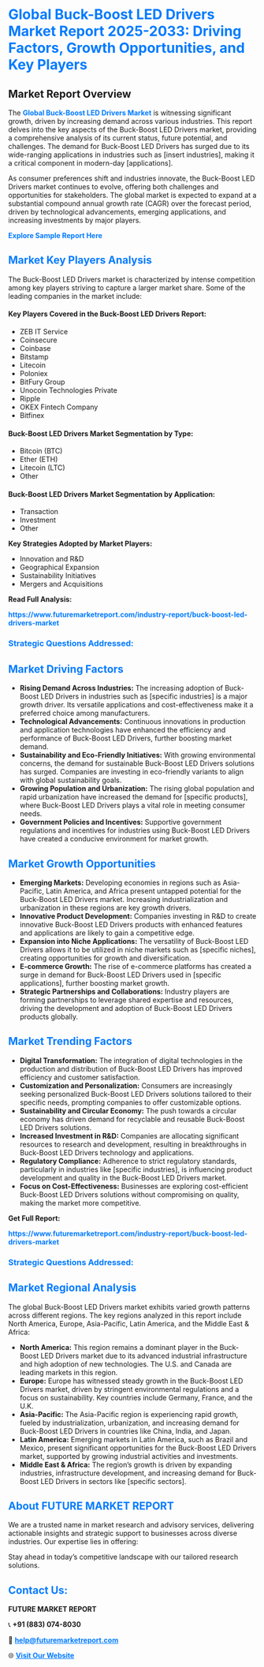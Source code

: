 <h1 style="color: #007BFF;">Global Buck-Boost LED Drivers Market Report 2025-2033: Driving Factors, Growth Opportunities, and Key Players</h1>

<section id="overview">
<h2>Market Report Overview</h2>
<p>The <a href="https://www.futuremarketreport.com/industry-report/buck-boost-led-drivers-market" style="color: #007BFF; text-decoration: none;"><strong>Global Buck-Boost LED Drivers Market</strong></a> is witnessing significant growth, driven by increasing demand across various industries. This report delves into the key aspects of the Buck-Boost LED Drivers market, providing a comprehensive analysis of its current status, future potential, and challenges. The demand for Buck-Boost LED Drivers has surged due to its wide-ranging applications in industries such as [insert industries], making it a critical component in modern-day [applications].</p>
<p>As consumer preferences shift and industries innovate, the Buck-Boost LED Drivers market continues to evolve, offering both challenges and opportunities for stakeholders. The global market is expected to expand at a substantial compound annual growth rate (CAGR) over the forecast period, driven by technological advancements, emerging applications, and increasing investments by major players.</p>
</section>

<section id="overview">
<p><a href="https://www.futuremarketreport.com/request-sample/reportId=32725" style="color: #007BFF; text-decoration: none;"><strong>Explore Sample Report Here</strong></a></p>
</section>

<section id="key-players">
<h2 style="color: #007BFF;">Market Key Players Analysis</h2>
<p>The Buck-Boost LED Drivers market is characterized by intense competition among key players striving to capture a larger market share. Some of the leading companies in the market include:</p>
<h4>Key Players Covered in the Buck-Boost LED Drivers Report:</h4>
<ul><li>ZEB IT Service</li><li>Coinsecure</li><li>Coinbase</li><li>Bitstamp</li><li>Litecoin</li><li>Poloniex</li><li>BitFury Group</li><li>Unocoin Technologies Private</li><li>Ripple</li><li>OKEX Fintech Company</li><li>Bitfinex</li></ul>
<h4>Buck-Boost LED Drivers Market Segmentation by Type:</h4>
<ul><li>Bitcoin (BTC)</li><li>Ether (ETH)</li><li>Litecoin (LTC)</li><li>Other</li></ul>

<h4>Buck-Boost LED Drivers Market Segmentation by Application:</h4>
<ul><li>Transaction</li><li>Investment</li><li>Other</li></ul>
<p><strong>Key Strategies Adopted by Market Players:</strong></p>
<ul>
<li>Innovation and R&D</li>
<li>Geographical Expansion</li>
<li>Sustainability Initiatives</li>
<li>Mergers and Acquisitions</li>
</ul>
</section>

<section>
<p><strong>Read Full Analysis: </strong></p><a href="https://www.futuremarketreport.com/industry-report/buck-boost-led-drivers-market" style="color: #007BFF; text-decoration: none;"><strong>https://www.futuremarketreport.com/industry-report/buck-boost-led-drivers-market</strong></a>
<h3 style="color: #007BFF;">Strategic Questions Addressed:</h3>
</section>

<section id="driving-factors">
<h2 style="color: #007BFF;">Market Driving Factors</h2>
<ul>
<li><strong>Rising Demand Across Industries:</strong> The increasing adoption of Buck-Boost LED Drivers in industries such as [specific industries] is a major growth driver. Its versatile applications and cost-effectiveness make it a preferred choice among manufacturers.</li>
<li><strong>Technological Advancements:</strong> Continuous innovations in production and application technologies have enhanced the efficiency and performance of Buck-Boost LED Drivers, further boosting market demand.</li>
<li><strong>Sustainability and Eco-Friendly Initiatives:</strong> With growing environmental concerns, the demand for sustainable Buck-Boost LED Drivers solutions has surged. Companies are investing in eco-friendly variants to align with global sustainability goals.</li>
<li><strong>Growing Population and Urbanization:</strong> The rising global population and rapid urbanization have increased the demand for [specific products], where Buck-Boost LED Drivers plays a vital role in meeting consumer needs.</li>
<li><strong>Government Policies and Incentives:</strong> Supportive government regulations and incentives for industries using Buck-Boost LED Drivers have created a conducive environment for market growth.</li>
</ul>
</section>

<section id="growth-opportunities">
<h2 style="color: #007BFF;">Market Growth Opportunities</h2>
<ul>
<li><strong>Emerging Markets:</strong> Developing economies in regions such as Asia-Pacific, Latin America, and Africa present untapped potential for the Buck-Boost LED Drivers market. Increasing industrialization and urbanization in these regions are key growth drivers.</li>
<li><strong>Innovative Product Development:</strong> Companies investing in R&D to create innovative Buck-Boost LED Drivers products with enhanced features and applications are likely to gain a competitive edge.</li>
<li><strong>Expansion into Niche Applications:</strong> The versatility of Buck-Boost LED Drivers allows it to be utilized in niche markets such as [specific niches], creating opportunities for growth and diversification.</li>
<li><strong>E-commerce Growth:</strong> The rise of e-commerce platforms has created a surge in demand for Buck-Boost LED Drivers used in [specific applications], further boosting market growth.</li>
<li><strong>Strategic Partnerships and Collaborations:</strong> Industry players are forming partnerships to leverage shared expertise and resources, driving the development and adoption of Buck-Boost LED Drivers products globally.</li>
</ul>
</section>

<section id="trending-factors">
<h2 style="color: #007BFF;">Market Trending Factors</h2>
<ul>
<li><strong>Digital Transformation:</strong> The integration of digital technologies in the production and distribution of Buck-Boost LED Drivers has improved efficiency and customer satisfaction.</li>
<li><strong>Customization and Personalization:</strong> Consumers are increasingly seeking personalized Buck-Boost LED Drivers solutions tailored to their specific needs, prompting companies to offer customizable options.</li>
<li><strong>Sustainability and Circular Economy:</strong> The push towards a circular economy has driven demand for recyclable and reusable Buck-Boost LED Drivers solutions.</li>
<li><strong>Increased Investment in R&D:</strong> Companies are allocating significant resources to research and development, resulting in breakthroughs in Buck-Boost LED Drivers technology and applications.</li>
<li><strong>Regulatory Compliance:</strong> Adherence to strict regulatory standards, particularly in industries like [specific industries], is influencing product development and quality in the Buck-Boost LED Drivers market.</li>
<li><strong>Focus on Cost-Effectiveness:</strong> Businesses are exploring cost-efficient Buck-Boost LED Drivers solutions without compromising on quality, making the market more competitive.</li>
</ul>
</section>

<section>
<p><strong>Get Full Report: </strong></p><a href="https://www.futuremarketreport.com/industry-report/buck-boost-led-drivers-market" style="color: #007BFF; text-decoration: none;"><strong>https://www.futuremarketreport.com/industry-report/buck-boost-led-drivers-market</strong></a>
<h3 style="color: #007BFF;">Strategic Questions Addressed:</h3>
</section>


<section id="regional-analysis">
<h2 style="color: #007BFF;">Market Regional Analysis</h2>
<p>The global Buck-Boost LED Drivers market exhibits varied growth patterns across different regions. The key regions analyzed in this report include North America, Europe, Asia-Pacific, Latin America, and the Middle East & Africa:</p>
<ul>
<li><strong>North America:</strong> This region remains a dominant player in the Buck-Boost LED Drivers market due to its advanced industrial infrastructure and high adoption of new technologies. The U.S. and Canada are leading markets in this region.</li>
<li><strong>Europe:</strong> Europe has witnessed steady growth in the Buck-Boost LED Drivers market, driven by stringent environmental regulations and a focus on sustainability. Key countries include Germany, France, and the U.K.</li>
<li><strong>Asia-Pacific:</strong> The Asia-Pacific region is experiencing rapid growth, fueled by industrialization, urbanization, and increasing demand for Buck-Boost LED Drivers in countries like China, India, and Japan.</li>
<li><strong>Latin America:</strong> Emerging markets in Latin America, such as Brazil and Mexico, present significant opportunities for the Buck-Boost LED Drivers market, supported by growing industrial activities and investments.</li>
<li><strong>Middle East & Africa:</strong> The region’s growth is driven by expanding industries, infrastructure development, and increasing demand for Buck-Boost LED Drivers in sectors like [specific sectors].</li>
</ul>
</section>

<footer>
<h2 style="color: #007BFF;">About FUTURE MARKET REPORT</h2>
<p>We are a trusted name in market research and advisory services, delivering actionable insights and strategic support to businesses across diverse industries. Our expertise lies in offering:</p>

<p>Stay ahead in today’s competitive landscape with our tailored research solutions.</p>

<h2 style="color: #007BFF;">Contact Us:</h2>
<p><strong>FUTURE MARKET REPORT</strong></p>
<p>📞 <strong>+91 (883) 074-8030</strong></p>
<p>📧 <strong><a href="mailto:help@futuremarketreport.com" style="color: #007BFF;">help@futuremarketreport.com</a></strong></p>
<p>🌐 <strong><a href="https://www.futuremarketreport.com/" style="color: #007BFF;">Visit Our Website</a></strong></p>
</footer>